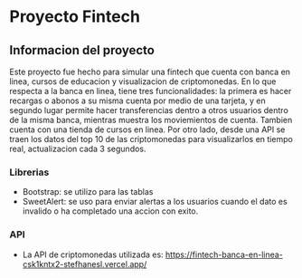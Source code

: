 # Proyecto Fintech

## Informacion del proyecto
Este proyecto fue hecho para simular una fintech que cuenta con banca en linea, cursos de educacion y visualizacion de criptomonedas. En lo que respecta a la banca en linea, tiene tres funcionalidades: la primera es hacer recargas o abonos a su misma cuenta por medio de una tarjeta, y en segundo lugar permite hacer transferencias dentro a otros usuarios dentro de la misma banca, mientras muestra los moviemientos de cuenta. Tambien cuenta con una tienda de cursos en linea. Por otro lado, desde una API se traen los datos del top 10 de las criptomonedas para visualizarlos en tiempo real, actualizacion cada 3 segundos.

### Librerias
- Bootstrap: se utilizo para las tablas
- SweetAlert: se uso para enviar alertas a los usuarios cuando el dato es invalido o ha completado una accion con exito.

### API
- La API de criptomonedas utilizada es: https://fintech-banca-en-linea-csk1kntx2-stefhanesl.vercel.app/
